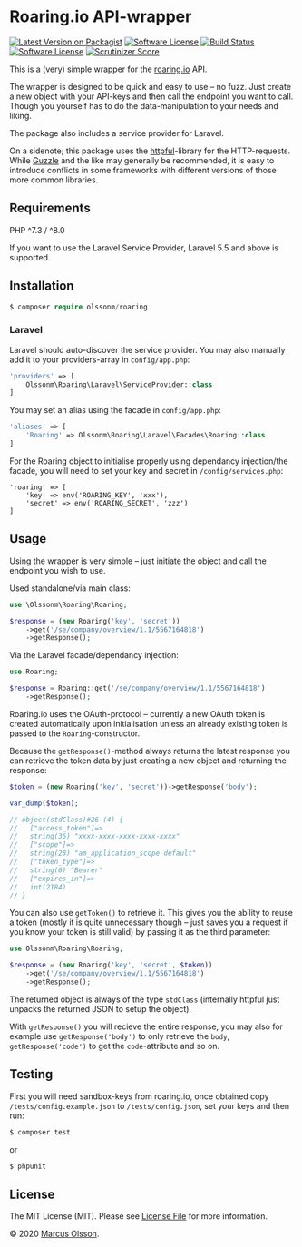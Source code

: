 # Roaring.io API-wrapper

[![Latest Version on Packagist][ico-version]][link-packagist]
[![Software License][ico-license]](LICENSE.md)
[![Build Status][ico-travis]][link-travis]
[![Software License][ico-php]][link-packagist]
[![Scrutinizer Score][ico-scrutinizer]][link-scrutinizer]

This is a (very) simple wrapper for the [roaring.io](https://www.roaring.io/en/) API.

The wrapper is designed to be quick and easy to use – no fuzz. Just create a new object with your API-keys and then call the endpoint you want to call. Though you yourself has to do the data-manipulation to your needs and liking.

The package also includes a service provider for Laravel.

On a sidenote; this package uses the [httpful](https://github.com/nategood/httpful)-library for the HTTP-requests. While [Guzzle](https://github.com/guzzle/guzzle) and the like may generally be recommended, it is easy to introduce conflicts in some frameworks with different versions of those more common libraries.

## Requirements

PHP ^7.3 / ^8.0

If you want to use the Laravel Service Provider, Laravel 5.5 and above is supported.

## Installation

```php
$ composer require olssonm/roaring
```

### Laravel

Laravel should auto-discover the service provider. You may also manually add it to your providers-array in `config/app.php`:

```php
'providers' => [
    Olssonm\Roaring\Laravel\ServiceProvider::class
]
```

You may set an alias using the facade in `config/app.php`:

```php
'aliases' => [
    'Roaring' => Olssonm\Roaring\Laravel\Facades\Roaring::class
]
```

For the Roaring object to initialise properly using dependancy injection/the facade, you will need to set your key and secret in `/config/services.php`:

```
'roaring' => [
    'key' => env('ROARING_KEY', 'xxx'),
    'secret' => env('ROARING_SECRET', 'zzz')
]
```

## Usage

Using the wrapper is very simple – just initiate the object and call the endpoint you wish to use.

Used standalone/via main class:

```php
use \Olssonm\Roaring\Roaring;

$response = (new Roaring('key', 'secret'))
    ->get('/se/company/overview/1.1/5567164818')
    ->getResponse();
```

Via the Laravel facade/dependancy injection:

```php
use Roaring;

$response = Roaring::get('/se/company/overview/1.1/5567164818')
    ->getResponse();
```

Roaring.io uses the OAuth-protocol – currently a new OAuth token is created automatically upon initialisation unless an already existing token is passed to the `Roaring`-constructor.

Because the `getResponse()`-method always returns the latest response you can retrieve the token data by just creating a new object and returning the response:

```php
$token = (new Roaring('key', 'secret'))->getResponse('body');

var_dump($token);

// object(stdClass)#26 (4) {
//   ["access_token"]=>
//   string(36) "xxxx-xxxx-xxxx-xxxx-xxxx"
//   ["scope"]=>
//   string(28) "am_application_scope default"
//   ["token_type"]=>
//   string(6) "Bearer"
//   ["expires_in"]=>
//   int(2184)
// }

```

You can also use `getToken()` to retrieve it. This gives you the ability to reuse a token (mostly it is quite unnecessary though – just saves you a request if you know your token is still valid) by passing it as the third parameter:

```php
use Olssonm\Roaring\Roaring;

$response = (new Roaring('key', 'secret', $token))
    ->get('/se/company/overview/1.1/5567164818')
    ->getResponse();
```

The returned object is always of the type `stdClass` (internally httpful just unpacks the returned JSON to setup the object).

With `getResponse()` you will recieve the entire response, you may also for example use `getResponse('body')` to only retrieve the `body`, `getResponse('code')` to get the `code`-attribute and so on.

## Testing

First you will need sandbox-keys from roaring.io, once obtained copy `/tests/config.example.json` to `/tests/config.json`, set your keys and then run:

``` bash
$ composer test
```

or

``` bash
$ phpunit
```

## License

The MIT License (MIT). Please see [License File](LICENSE.md) for more information.

© 2020 [Marcus Olsson](https://marcusolsson.me).

[ico-version]: https://img.shields.io/packagist/v/olssonm/roaring.svg?style=flat-square
[ico-license]: https://img.shields.io/badge/license-MIT-brightgreen.svg?style=flat-square
[ico-travis]: https://img.shields.io/travis/olssonm/roaring/master.svg?style=flat-square
[ico-scrutinizer]: https://img.shields.io/scrutinizer/g/olssonm/roaring.svg?style=flat-square
[ico-php]: https://img.shields.io/packagist/php-v/olssonm/roaring.svg?style=flat-square
[link-packagist]: https://packagist.org/packages/olssonm/roaring
[link-travis]: https://travis-ci.org/olssonm/roaring
[link-scrutinizer]: https://scrutinizer-ci.com/g/olssonm/roaring
